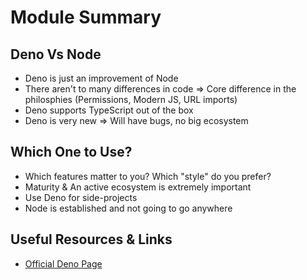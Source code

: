 # Module Summary

## Deno Vs Node

- Deno is just an improvement of Node
- There aren't to many differences in code => Core difference in the philosphies (Permissions, Modern JS, URL imports)
- Deno supports TypeScript out of the box
- Deno is very new => Will have bugs, no big ecosystem

## Which One to Use?

- Which features matter to you? Which "style" do you prefer?
- Maturity & An active ecosystem is extremely important
- Use Deno for side-projects
- Node is established and not going to go anywhere

## Useful Resources & Links

- [Official Deno Page](https://deno.land/)
